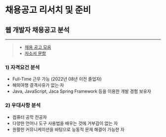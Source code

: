# 채용공고 리서치 및 준비

## 웹 개발자 채용공고 분석

---

> - [채용 공고 모음](https://github.com/yunchanbin/Company-Analysis/blob/master/Search.md)
> - [자소서 문항](https://github.com/yunchanbin/Company-Analysis/blob/master/Self_Introduction_Qlist.md)





### 1) 자격요건 분석

- Full-Time 근무 가능 (2022년 08년 이전 졸업자)
- 해외여행 결격사유가 없는 자
- Java, JavaScript, Jaca Spring Framework 등을 이용한 개발 경험 보유자



### 2) 우대사항 분석

- 컴퓨터 공학 전공자
- 다양한 언어나 도구 사용법을 배우는 것에 거부감이 없는 자
- 원활한 커뮤니케이션을 바탕으로 능동적 문제 해결이 가능한 자